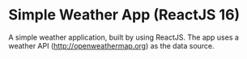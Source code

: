 # Simple Weather App (ReactJS 16)

A simple weather application, built by using ReactJS.
The app uses a weather API (http://openweathermap.org) as the data source.